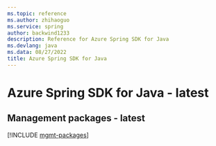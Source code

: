 ```yaml
---
ms.topic: reference
ms.author: zhihaoguo
ms.service: spring
author: backwind1233
description: Reference for Azure Spring SDK for Java
ms.devlang: java
ms.data: 08/27/2022
title: Azure Spring SDK for Java
---
```

# Azure Spring SDK for Java - latest

## Management packages - latest
[!INCLUDE [mgmt-packages](spring-mgmt-index.md)]